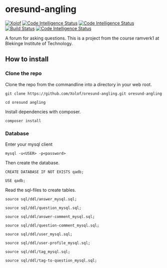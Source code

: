 # oresund-angling

[![Xolof](https://circleci.com/gh/Xolof/oresund-angling.svg?style=svg)](https://app.circleci.com/pipelines/github/Xolof/oresund-angling)
[![Code Intelligence Status](https://scrutinizer-ci.com/g/Xolof/oresund-angling/badges/code-intelligence.svg?b=main)](https://scrutinizer-ci.com/code-intelligence)
[![Code Intelligence Status](https://scrutinizer-ci.com/g/Xolof/oresund-angling/badges/code-intelligence.svg?b=main)](https://scrutinizer-ci.com/code-intelligence)
[![Build Status](https://scrutinizer-ci.com/g/Xolof/oresund-angling/badges/build.png?b=main)](https://scrutinizer-ci.com/g/Xolof/oresund-angling/build-status/main)
[![Code Intelligence Status](https://scrutinizer-ci.com/g/Xolof/oresund-angling/badges/code-intelligence.svg?b=main)](https://scrutinizer-ci.com/code-intelligence)

A forum for asking questions. This is a project from the course ramverk1 at Blekinge Institute of Technology.

## How to install

### Clone the repo

Clone the repo from the commandline into a directory in your web root.

`git clone https://github.com/Xolof/oresund-angling.git oresund-angling`

`cd oresund angling`

Install dependencies with composer.

`composer install`

### Database

Enter your mysql client

`mysql -u<USER> -p<password>`

Then create the database.

`CREATE DATABASE IF NOT EXISTS qadb;`

`USE qadb;`

Read the sql-files to create tables.

`source sql/ddl/answer_mysql.sql;`

`source sql/ddl/question_mysql.sql;`

`source sql/ddl/answer-comment_mysql.sql;`

`source sql/ddl/question-comment_mysql.sql;`

`source sql/ddl/user_mysql.sql;`

`source sql/ddl/user-profile_mysql.sql;`

`source sql/ddl/tag_mysql.sql;`

`source sql/ddl/tag-to-question_mysql.sql;`
